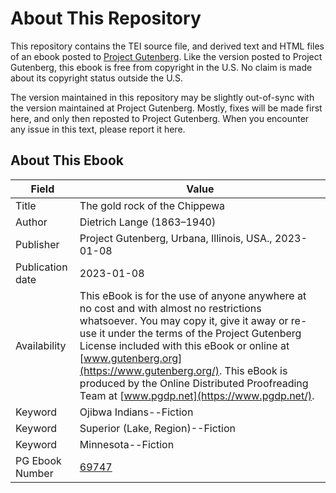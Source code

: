 # About This Repository

This repository contains the TEI source file, and derived text and HTML files of an ebook posted to [Project Gutenberg](https://www.gutenberg.org/). Like the version posted to Project Gutenberg, this ebook is free from copyright in the U.S. No claim is made about its copyright status outside the U.S.

The version maintained in this repository may be slightly out-of-sync with the version maintained at Project Gutenberg. Mostly, fixes will be made first here, and only then reposted to Project Gutenberg. When you encounter any issue in this text, please report it here.

## About This Ebook

| Field | Value |
|-------|-------|
| Title | The gold rock of the Chippewa |
| Author | Dietrich Lange (1863–1940) |
| Publisher | Project Gutenberg, Urbana, Illinois, USA., 2023-01-08 |
| Publication date | 2023-01-08 |
| Availability | This eBook is for the use of anyone anywhere at no cost and with almost no restrictions whatsoever. You may copy it, give it away or re-use it under the terms of the Project Gutenberg License included with this eBook or online at [www.gutenberg.org](https://www.gutenberg.org/). This eBook is produced by the Online Distributed Proofreading Team at [www.pgdp.net](https://www.pgdp.net/). |
| Keyword | Ojibwa Indians--Fiction |
| Keyword | Superior (Lake, Region)--Fiction |
| Keyword | Minnesota--Fiction |
| PG Ebook Number | [69747](https://www.gutenberg.org/ebooks/69747) |
